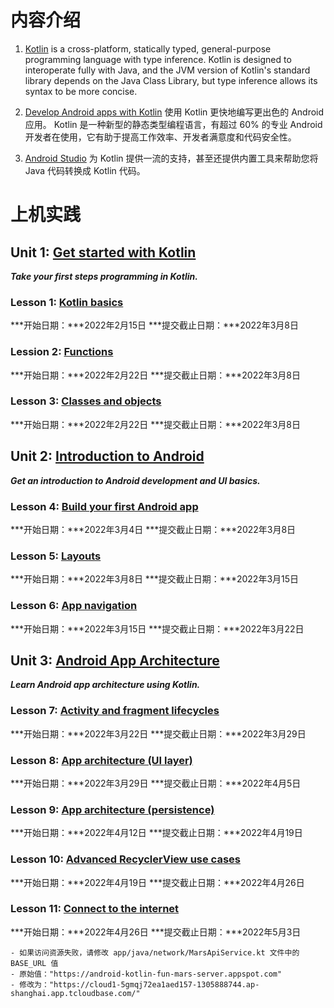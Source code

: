 # 内容介绍
1. [Kotlin](https://kotlinlang.org/) is a cross-platform, statically typed, general-purpose programming language with type inference. Kotlin is designed to interoperate fully with Java, and the JVM version of Kotlin's standard library depends on the Java Class Library, but type inference allows its syntax to be more concise.

2. [Develop Android apps with Kotlin](https://developer.android.com/kotlin) 使用 Kotlin 更快地编写更出色的 Android 应用。 Kotlin 是一种新型的静态类型编程语言，有超过 60% 的专业 Android 开发者在使用，它有助于提高工作效率、开发者满意度和代码安全性。

3. [Android Studio](https://developer.android.com/studio) 为 Kotlin 提供一流的支持，甚至还提供内置工具来帮助您将 Java 代码转换成 Kotlin 代码。


# 上机实践

## Unit 1: [Get started with Kotlin](https://developer.android.com/courses/android-development-with-kotlin/unit-1)
***Take your first steps programming in Kotlin.***

### Lesson 1: [Kotlin basics](https://developer.android.com/courses/pathways/android-development-with-kotlin-1) 
***开始日期：***2022年2月15日
***提交截止日期：***2022年3月8日

### Lession 2: [Functions](https://developer.android.com/courses/pathways/android-development-with-kotlin-2)
***开始日期：***2022年2月22日
***提交截止日期：***2022年3月8日

### Lesson 3: [Classes and objects](https://developer.android.com/courses/pathways/android-development-with-kotlin-3)
***开始日期：***2022年2月22日
***提交截止日期：***2022年3月8日

## Unit 2: [Introduction to Android](https://developer.android.com/courses/android-development-with-kotlin/unit-2)
***Get an introduction to Android development and UI basics.***

### Lesson 4: [Build your first Android app](https://developer.android.com/courses/pathways/android-development-with-kotlin-4)
***开始日期：***2022年3月4日
***提交截止日期：***2022年3月8日

### Lesson 5: [Layouts](https://developer.android.com/courses/pathways/android-development-with-kotlin-5)
***开始日期：***2022年3月8日
***提交截止日期：***2022年3月15日

### Lesson 6: [App navigation](https://developer.android.com/courses/pathways/android-development-with-kotlin-6)
***开始日期：***2022年3月15日
***提交截止日期：***2022年3月22日

## Unit 3: [Android App Architecture](https://developer.android.com/courses/android-development-with-kotlin/unit-3)
***Learn Android app architecture using Kotlin.***

### Lesson 7: [Activity and fragment lifecycles](https://developer.android.com/courses/pathways/android-development-with-kotlin-7)
***开始日期：***2022年3月22日
***提交截止日期：***2022年3月29日

### Lesson 8: [App architecture (UI layer)](https://developer.android.com/courses/pathways/android-development-with-kotlin-8)
***开始日期：***2022年3月29日
***提交截止日期：***2022年4月5日

### Lesson 9: [App architecture (persistence)](https://developer.android.com/courses/pathways/android-development-with-kotlin-9)
***开始日期：***2022年4月12日
***提交截止日期：***2022年4月19日

### Lesson 10: [Advanced RecyclerView use cases](https://developer.android.com/courses/pathways/android-development-with-kotlin-10)
***开始日期：***2022年4月19日
***提交截止日期：***2022年4月26日

### Lesson 11: [Connect to the internet](https://developer.android.com/courses/pathways/android-development-with-kotlin-11)
***开始日期：***2022年4月26日
***提交截止日期：***2022年5月3日

    - 如果访问资源失败，请修改 app/java/network/MarsApiService.kt 文件中的 BASE_URL 值
    - 原始值："https://android-kotlin-fun-mars-server.appspot.com"
    - 修改为："https://cloud1-5gmqj72ea1aed157-1305888744.ap-shanghai.app.tcloudbase.com/"
